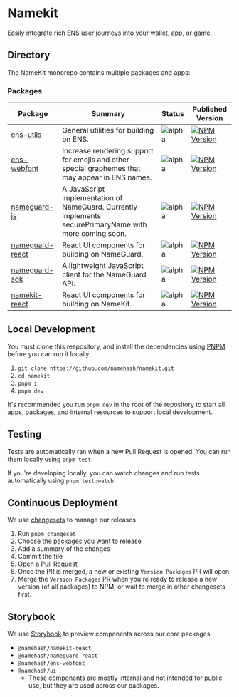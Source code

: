 # Namekit

Easily integrate rich ENS user journeys into your wallet, app, or game.

## Directory

The NameKit monorepo contains multiple packages and apps:

### Packages

| Package                                     | Summary                                                                                                 | Status                                                                    | Published Version                                                                                                                                                 |
|---------------------------------------------|---------------------------------------------------------------------------------------------------------|---------------------------------------------------------------------------|-------------------------------------------------------------------------------------------------------------------------------------------------------------------|
| [ens-utils](packages/ens-utils)             | General utilities for building on ENS.                                                                  | <a>![alpha](https://img.shields.io/badge/%F0%9F%9A%A7%20alpha-FFFF00)</a> | [![ NPM Version ]( https://img.shields.io/npm/v/%40namehash%2Fens-utils?style=flat&color=2282c2 )](https://www.npmjs.com/package/@namehash/ens-utils)             |
| [ens-webfont](packages/ens-webfont)         | Increase rendering support for emojis and other special graphemes that may appear in ENS names.         | <a>![alpha](https://img.shields.io/badge/%F0%9F%9A%A7%20alpha-FFFF00)</a> | [![ NPM Version ]( https://img.shields.io/npm/v/%40namehash%2Fens-webfont?style=flat&color=2282c2 )](https://www.npmjs.com/package/@namehash/ens-webfont)         |
| [nameguard-js](packages/nameguard-js)       | A JavaScript implementation of NameGuard. Currently implements securePrimaryName with more coming soon. | <a>![alpha](https://img.shields.io/badge/%F0%9F%9A%A7%20alpha-FFFF00)</a> | [![ NPM Version ]( https://img.shields.io/npm/v/%40namehash%2Fnameguard-js?style=flat&color=2282c2 )](https://www.npmjs.com/package/@namehash/nameguard-js)       |
| [nameguard-react](packages/nameguard-react) | React UI components for building on NameGuard.                                                          | <a>![alpha](https://img.shields.io/badge/%F0%9F%9A%A7%20alpha-FFFF00)</a> | [![ NPM Version ]( https://img.shields.io/npm/v/%40namehash%2Fnameguard-react?style=flat&color=2282c2 )](https://www.npmjs.com/package/@namehash/nameguard-react) |
| [nameguard-sdk](packages/nameguard-sdk)     | A lightweight JavaScript client for the NameGuard API.                                                  | <a>![alpha](https://img.shields.io/badge/%F0%9F%9A%A7%20alpha-FFFF00)</a> | [![ NPM Version ]( https://img.shields.io/npm/v/%40namehash%2Fnameguard?style=flat&color=2282c2 )](https://www.npmjs.com/package/@namehash/nameguard-sdk)         |
| [namekit-react](packages/namekit-react)     | React UI components for building on NameKit.                                                            | <a>![alpha](https://img.shields.io/badge/%F0%9F%9A%A7%20alpha-FFFF00)</a> | [![ NPM Version ]( https://img.shields.io/npm/v/%40namehash%2Fnamekit-react?style=flat&color=2282c2 )](https://www.npmjs.com/package/@namehash/namekit-react)     |

## Local Development

You must clone this respository, and install the dependencies using [PNPM](https://pnpm.io/installation) before you can run it locally:

1. `git clone https://github.com/namehash/namekit.git`
2. `cd namekit`
3. `pnpm i`
4. `pnpm dev`

It's recommended you run `pnpm dev` in the root of the repository to start all apps, packages, and internal resources to support local development.

## Testing

Tests are automatically ran when a new Pull Request is opened. You can run them locally using `pnpm test`.

If you're developing locally, you can watch changes and run tests automatically using `pnpm test:watch`.

## Continuous Deployment

We use [changesets](https://github.com/changesets/changesets) to manage our releases.

1. Run `pnpm changeset`
2. Choose the packages you want to release
3. Add a summary of the changes
4. Commit the file
5. Open a Pull Request
6. Once the PR is merged, a new or existing `Version Packages` PR will open.
7. Merge the `Version Packages` PR when you're ready to release a new version (of all packages) to NPM, or wait to merge in other changesets first.

## Storybook

We use [Storybook](https://storybook.namekit.io/) to preview components across our core packages:

- `@namehash/namekit-react`
- `@namehash/nameguard-react`
- `@namehash/ens-webfont`
- `@namehash/ui`
  - These components are mostly internal and not intended for public use, but they are used across our packages.
